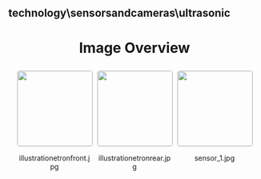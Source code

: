 ## technology\sensorsandcameras\ultrasonic

<style>
    .image-gallery {
        display: flex;
        flex-wrap: wrap;
        gap: 10px;
        justify-content: center;
        padding: 10px;
    }
    .image-gallery img {
        width: 150px;
        height: auto;
        border: 1px solid #ddd;
        border-radius: 5px;
    }
    .image-gallery div {
        flex: 1 1 calc(33.333% - 20px); /* Three images per row on large screens */
        max-width: 150px;
        text-align: center;
    }
    @media (max-width: 768px) {
        .image-gallery div {
            flex: 1 1 calc(50% - 20px); /* Two images per row on medium screens */
        }
    }
    @media (max-width: 480px) {
        .image-gallery div {
            flex: 1 1 100%; /* One image per row on small screens */
        }
    }
</style>
<h1 style ="text-align: center;"> Image Overview </h1> <div class="image-gallery">
<div>
<img src="https://media.evkx.net/multimedia/technology/sensorsandcameras/ultrasonic/illustrationetronfront_st.jpg">
<p>illustrationetronfront.jpg</p>
</div>
<div>
<img src="https://media.evkx.net/multimedia/technology/sensorsandcameras/ultrasonic/illustrationetronrear_st.jpg">
<p>illustrationetronrear.jpg</p>
</div>
<div>
<img src="https://media.evkx.net/multimedia/technology/sensorsandcameras/ultrasonic/sensor_1_st.jpg">
<p>sensor_1.jpg</p>
</div>
</div>
